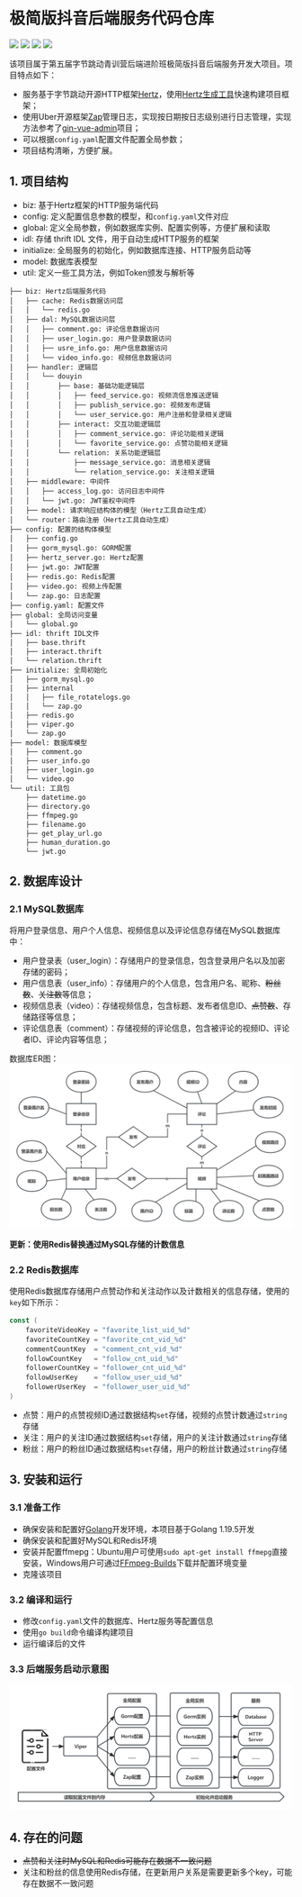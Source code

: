 # 极简版抖音后端服务代码仓库

<div align=left>
<img src="https://img.shields.io/badge/golang-1.19.5-blue"/>
<img src="https://img.shields.io/badge/hertz-0.5.1-lightBlue"/>
<img src="https://img.shields.io/badge/gorm-1.24.3-red"/>
<img src="https://img.shields.io/badge/license-MIT-green"/>
</div>

该项目属于第五届字节跳动青训营后端进阶班极简版抖音后端服务开发大项目。项目特点如下：
- 服务基于字节跳动开源HTTP框架[Hertz](https://www.cloudwego.io/zh/docs/hertz/overview/)，使用[Hertz生成工具](https://www.cloudwego.io/zh/docs/hertz/tutorials/toolkit/toolkit/)快速构建项目框架；
- 使用Uber开源框架[Zap](https://github.com/uber-go/zap)管理日志，实现按日期按日志级别进行日志管理，实现方法参考了[gin-vue-admin](https://github.com/flipped-aurora/gin-vue-admin)项目；
- 可以根据`config.yaml`配置文件配置全局参数；
- 项目结构清晰，方便扩展。


## 1. 项目结构
- biz: 基于Hertz框架的HTTP服务端代码
- config: 定义配置信息参数的模型，和`config.yaml`文件对应
- global: 定义全局参数，例如数据库实例、配置实例等，方便扩展和读取
- idl: 存储 thrift IDL 文件，用于自动生成HTTP服务的框架
- initialize: 全局服务的初始化，例如数据库连接、HTTP服务启动等
- model: 数据库表模型
- util: 定义一些工具方法，例如Token颁发与解析等
```
├── biz: Hertz后端服务代码
│	├── cache: Redis数据访问层
│	│	└── redis.go
│	├── dal: MySQL数据访问层
│	│	├── comment.go: 评论信息数据访问
│	│	├── user_login.go: 用户登录数据访问
│	│	├── usre_info.go: 用户信息数据访问
│	│	└── video_info.go: 视频信息数据访问
│	├── handler: 逻辑层
│	│	└── douyin
│	│		├── base: 基础功能逻辑层
│	│		│	├── feed_service.go: 视频流信息推送逻辑
│	│		│	├── publish_service.go: 视频发布逻辑
│	│		│	└── user_service.go: 用户注册和登录相关逻辑
│	│		├── interact: 交互功能逻辑层
│	│		│	├── comment_service.go: 评论功能相关逻辑
│	│		│	└── favorite_service.go: 点赞功能相关逻辑
│	│		└── relation: 关系功能逻辑层
│	│			├── message_service.go: 消息相关逻辑
│	│			└── relation_service.go: 关注相关逻辑
│	├── middleware: 中间件
│	│	├── access_log.go: 访问日志中间件
│	│	└── jwt.go: JWT鉴权中间件
│	├── model: 请求响应结构体的模型（Hertz工具自动生成）
│	└── router：路由注册（Hertz工具自动生成）
├── config: 配置的结构体模型
│	├── config.go
│	├── gorm_mysql.go: GORM配置
│	├── hertz_server.go: Hertz配置
│	├── jwt.go: JWT配置
│	├── redis.go: Redis配置
│	├── video.go: 视频上传配置
│	└── zap.go: 日志配置
├── config.yaml: 配置文件
├── global: 全局访问变量
│	└── global.go
├── idl: thrift IDL文件
│	├── base.thrift
│	├── interact.thrift
│	└── relation.thrift
├── initialize: 全局初始化
│	├── gorm_mysql.go
│	├── internal
│	│	├── file_rotatelogs.go
│	│	└── zap.go
│	├── redis.go
│	├── viper.go
│	└── zap.go
├── model: 数据库模型
│	├── comment.go
│	├── user_info.go
│	├── user_login.go
│	└── video.go
└── util: 工具包
	├── datetime.go
	├── directory.go
	├── ffmpeg.go
	├── filename.go
	├── get_play_url.go
	├── human_duration.go
	└── jwt.go
```

## 2. 数据库设计
### 2.1 MySQL数据库
将用户登录信息、用户个人信息、视频信息以及评论信息存储在MySQL数据库中：
- 用户登录表（user_login）：存储用户的登录信息，包含登录用户名以及加密存储的密码；
- 用户信息表（user_info）：存储用户的个人信息，包含用户名、昵称、~~粉丝数~~、~~关注数~~等信息；
- 视频信息表（video）：存储视频信息，包含标题、发布者信息ID、~~点赞数~~、存储路径等信息；
- 评论信息表（comment）：存储视频的评论信息，包含被评论的视频ID、评论者ID、评论内容等信息；

数据库ER图：
![image](imgs/er.jpg)

**更新：使用Redis替换通过MySQL存储的计数信息**

### 2.2 Redis数据库
使用Redis数据库存储用户点赞动作和关注动作以及计数相关的信息存储，使用的`key`如下所示：
```go
const (
	favoriteVideoKey = "favorite_list_uid_%d"
	favoriteCountKey = "favorite_cnt_vid_%d"
	commentCountKey  = "comment_cnt_vid_%d"
	followCountKey   = "follow_cnt_uid_%d"
	followerCountKey = "follower_cnt_uid_%d"
	followUserKey    = "follow_user_uid_%d"
	followerUserKey  = "follower_user_uid_%d"
)
```
- 点赞：用户的点赞视频ID通过数据结构`set`存储，视频的点赞计数通过`string`存储
- 关注：用户的关注ID通过数据结构`set`存储，用户的关注计数通过`string`存储
- 粉丝：用户的粉丝ID通过数据结构`set`存储，用户的粉丝计数通过`string`存储

## 3. 安装和运行
### 3.1 准备工作
- 确保安装和配置好[Golang](https://golang.google.cn/)开发环境，本项目基于Golang 1.19.5开发
- 确保安装和配置好MySQL和Redis环境
- 安装并配置ffmepg：Ubuntu用户可使用`sudo apt-get install ffmepg`直接安装，Windows用户可通过[FFmpeg-Builds](https://github.com/BtbN/FFmpeg-Builds/releases)下载并配置环境变量
- 克隆该项目
### 3.2 编译和运行
- 修改`config.yaml`文件的数据库、Hertz服务等配置信息
- 使用`go build`命令编译构建项目
- 运行编译后的文件

### 3.3 后端服务启动示意图
![image](imgs/run.jpg)

## 4. 存在的问题
- ~~点赞和关注时MySQL和Redis可能存在数据不一致问题~~
- 关注和粉丝的信息使用Redis存储，在更新用户关系是需要更新多个key，可能存在数据不一致问题

